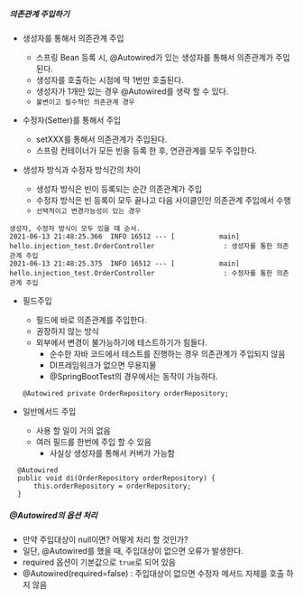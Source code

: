 ##### 의존관계 주입하기
- 생성자를 통해서 의존관계 주입
  - 스프링 Bean 등록 시, @Autowired가 있는 생성자를 통해서 의존관계가 주입된다.
  - 생성자를 호출하는 시점에 딱 1번만 호출된다.
  - 생성자가 1개만 있는 경우 @Autowired를 생략 할 수 있다.
  - `불변이고 필수적인 의존관계 경우`
  

- 수정자(Setter)를 통해서 주입
  - setXXX를 통해서 의존관계가 주입된다.
  - 스프링 컨테이너가 모든 빈을 등록 한 후, 연관관계를 모두 주입한다.
  

- 생성자 방식과 수정자 방식간의 차이
  - 생성자 방식은 빈이 등록되는 순간 의존관계가 주입
  - 수정자 방식은 빈 등록이 모두 끝나고 다음 사이클인인 의존관계 주입에서 수행
  - `선택적이고 변경가능성이 있는 경우`
  
```
생성자, 수정자 방식이 모두 있을 때 순서.
2021-06-13 21:48:25.366  INFO 16512 --- [           main] hello.injection_test.OrderController                 : 생성자를 통한 의존관계 주입
2021-06-13 21:48:25.375  INFO 16512 --- [           main] hello.injection_test.OrderController                 : 수정자를 통한 의존관계 주입
```


- 필드주입
  - 필드에 바로 의존관계를 주입한다.
  - 권장하지 않는 방식
  - 외부에서 변경이 불가능하기에 테스트하기가 힘들다.
    - 순수한 자바 코드에서 테스트를 진행하는 경우 의존관계가 주입되지 않음
    - DI프레임워크가 없으면 무용지물
    - @SpringBootTest의 경우에서는 동작이 가능하다.
  ```
  @Autowired private OrderRepository orderRepository;
  ```
  

- 일반메서드 주입
  - 사용 할 일이 거의 없음
  - 여러 필드를 한번에 주입 할 수 있음
    - 사실상 생성자를 통해서 커버가 가능함
```
  @Autowired
  public void di(OrderRepository orderRepository) {
      this.orderRepository = orderRepository;
  }
```  


##### @Autowired의 옵션 처리
- 만약 주입대상이 null이면? 어떻게 처리 할 것인가?
- 일단, @Autowired를 했을 때, 주입대상이 없으면 오류가 발생한다.
- required 옵션이 기본값으로 `true`로 되어 있음
- @Autowired(required=false) : 주입대상이 없으면 수정자 메서드 자체를 호출 하지 않음

